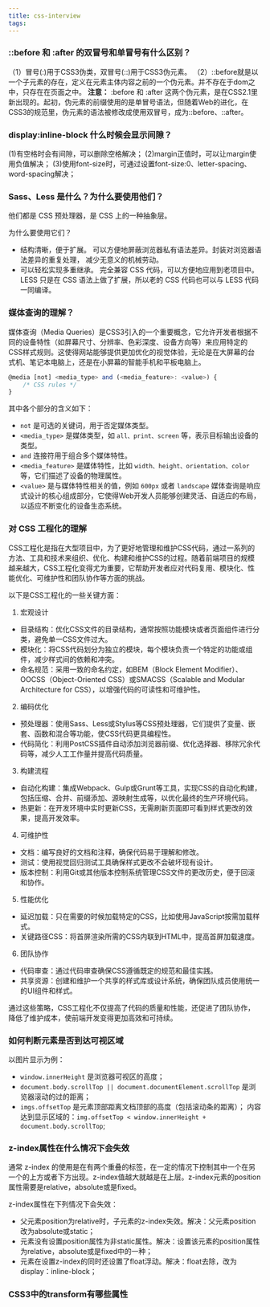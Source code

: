 ```yaml
---
title: css-interview
tags:
---
```


 ### ::before 和 :after 的双冒号和单冒号有什么区别？
（1）冒号(:)用于CSS3伪类，双冒号(::)用于CSS3伪元素。
（2）::before就是以一个子元素的存在，定义在元素主体内容之前的一个伪元素。并不存在于dom之中，只存在在页面之中。
**注意：** :before 和 :after 这两个伪元素，是在CSS2.1里新出现的。起初，伪元素的前缀使用的是单冒号语法，但随着Web的进化，在CSS3的规范里，伪元素的语法被修改成使用双冒号，成为::before、::after。

### display:inline-block 什么时候会显示间隙？

(1)有空格时会有间隙，可以删除空格解决；
(2)margin正值时，可以让margin使用负值解决；
(3)使用font-size时，可通过设置font-size:0、letter-spacing、word-spacing解决；

### Sass、Less 是什么？为什么要使用他们？
他们都是 CSS 预处理器，是 CSS 上的一种抽象层。

为什么要使用它们？
- 结构清晰，便于扩展。 可以方便地屏蔽浏览器私有语法差异。封装对浏览器语法差异的重复处理， 减少无意义的机械劳动。
- 可以轻松实现多重继承。 完全兼容 CSS 代码，可以方便地应用到老项目中。LESS 只是在 CSS 语法上做了扩展，所以老的 CSS 代码也可以与 LESS 代码一同编译。

### 媒体查询的理解？

媒体查询（Media Queries）是CSS3引入的一个重要概念，它允许开发者根据不同的设备特性（如屏幕尺寸、分辨率、色彩深度、设备方向等）来应用特定的CSS样式规则。这使得网站能够提供更加优化的视觉体验，无论是在大屏幕的台式机、笔记本电脑上，还是在小屏幕的智能手机和平板电脑上。

```javascript
@media [not] <media_type> and (<media_feature>: <value>) {
    /* CSS rules */
}
```

其中各个部分的含义如下：
- `not` 是可选的关键词，用于否定媒体类型。
- `<media_type>` 是媒体类型，如 `all、print、screen` 等，表示目标输出设备的类型。
- `and` 连接符用于组合多个媒体特性。
- `<media_feature>` 是媒体特性，比如 `width、height、orientation、color` 等，它们描述了设备的物理属性。
- `<value>` 是与媒体特性相关的值，例如 `600px` 或者 `landscape`
媒体查询是响应式设计的核心组成部分，它使得Web开发人员能够创建灵活、自适应的布局，以适应不断变化的设备生态系统。

### 对 CSS 工程化的理解
CSS工程化是指在大型项目中，为了更好地管理和维护CSS代码，通过一系列的方法、工具和技术来组织、优化、构建和维护CSS的过程。随着前端项目的规模越来越大，CSS工程化变得尤为重要，它帮助开发者应对代码复用、模块化、性能优化、可维护性和团队协作等方面的挑战。

以下是CSS工程化的一些关键方面：
1. 宏观设计
- 目录结构：优化CSS文件的目录结构，通常按照功能模块或者页面组件进行分类，避免单一CSS文件过大。
- 模块化：将CSS代码划分为独立的模块，每个模块负责一个特定的功能或组件，减少样式间的依赖和冲突。
- 命名规范：采用一致的命名约定，如BEM（Block Element Modifier）、OOCSS（Object-Oriented CSS）或SMACSS（Scalable and Modular Architecture for CSS），以增强代码的可读性和可维护性。
2. 编码优化
- 预处理器：使用Sass、Less或Stylus等CSS预处理器，它们提供了变量、嵌套、函数和混合等功能，使CSS代码更具编程性。
- 代码简化：利用PostCSS插件自动添加浏览器前缀、优化选择器、移除冗余代码等，减少人工工作量并提高代码质量。
3. 构建流程
- 自动化构建：集成Webpack、Gulp或Grunt等工具，实现CSS的自动化构建，包括压缩、合并、前缀添加、源映射生成等，以优化最终的生产环境代码。
- 热更新：在开发环境中实时更新CSS，无需刷新页面即可看到样式更改的效果，提高开发效率。
4. 可维护性
- 文档：编写良好的文档和注释，确保代码易于理解和修改。
- 测试：使用视觉回归测试工具确保样式更改不会破坏现有设计。
- 版本控制：利用Git或其他版本控制系统管理CSS文件的更改历史，便于回滚和协作。
5. 性能优化
- 延迟加载：只在需要的时候加载特定的CSS，比如使用JavaScript按需加载样式。
- 关键路径CSS：将首屏渲染所需的CSS内联到HTML中，提高首屏加载速度。
6. 团队协作
- 代码审查：通过代码审查确保CSS遵循既定的规范和最佳实践。
- 共享资源：创建和维护一个共享的样式库或设计系统，确保团队成员使用统一的UI组件和样式。

通过这些策略，CSS工程化不仅提高了代码的质量和性能，还促进了团队协作，降低了维护成本，使前端开发变得更加高效和可持续。


### 如何判断元素是否到达可视区域
以图片显示为例：

- `window.innerHeight` 是浏览器可视区的高度；
- `document.body.scrollTop || document.documentElement.scrollTop` 是浏览器滚动的过的距离；
- `imgs.offsetTop` 是元素顶部距离文档顶部的高度（包括滚动条的距离）；
内容达到显示区域的：`img.offsetTop < window.innerHeight + document.body.scrollTop`;


###  z-index属性在什么情况下会失效
通常 z-index 的使用是在有两个重叠的标签，在一定的情况下控制其中一个在另一个的上方或者下方出现。z-index值越大就越是在上层。z-index元素的position属性需要是relative，absolute或是fixed。

z-index属性在下列情况下会失效：

- 父元素position为relative时，子元素的z-index失效。解决：父元素position改为absolute或static；
- 元素没有设置position属性为非static属性。解决：设置该元素的position属性为relative，absolute或是fixed中的一种；
- 元素在设置z-index的同时还设置了float浮动。解决：float去除，改为display：inline-block；

### CSS3中的transform有哪些属性






























